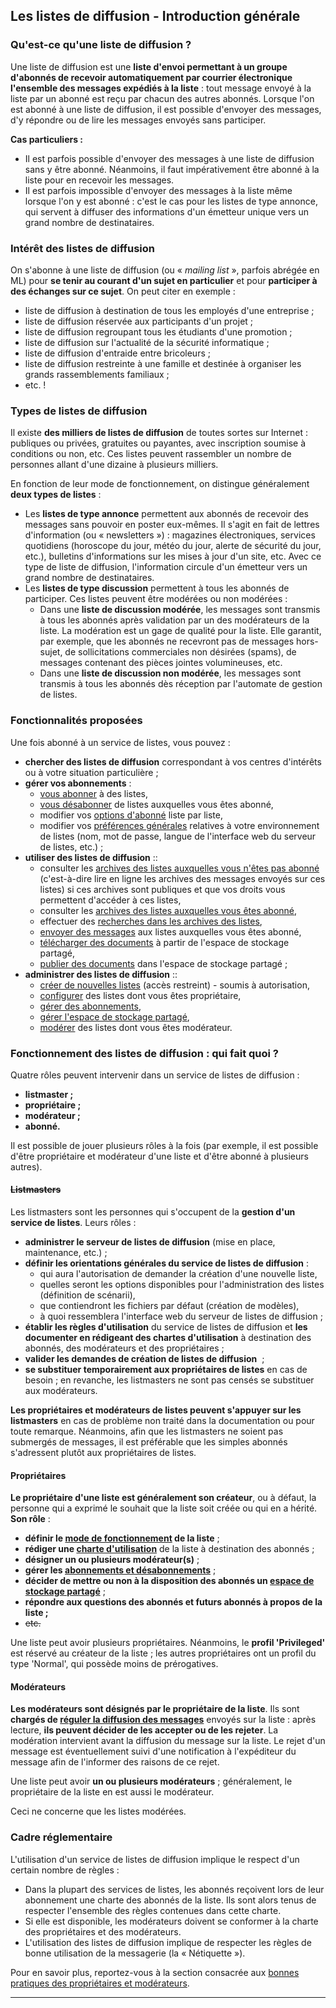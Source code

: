 Les listes de diffusion - Introduction générale
-----------------------------------------------

### Qu'est-ce qu'une liste de diffusion ?

Une liste de diffusion est une **liste d'envoi permettant à un groupe d'abonnés de recevoir automatiquement par courrier électronique l'ensemble des messages expédiés à la liste** : tout message envoyé à la liste par un abonné est reçu par chacun des autres abonnés. Lorsque l'on est abonné à une liste de diffusion, il est possible d'envoyer des messages, d'y répondre ou de lire les messages envoyés sans participer.

**Cas particuliers :**

-   Il est parfois possible d'envoyer des messages à une liste de diffusion sans y être abonné. Néanmoins, il faut impérativement être abonné à la liste pour en recevoir les messages.
-   Il est parfois impossible d'envoyer des messages à la liste même lorsque l'on y est abonné : c'est le cas pour les listes de type annonce, qui servent à diffuser des informations d'un émetteur unique vers un grand nombre de destinataires.

### Intérêt des listes de diffusion

On s'abonne à une liste de diffusion (ou « *mailing list* », parfois abrégée en ML) pour **se tenir au courant d'un sujet en particulier** et pour **participer à des échanges sur ce sujet**. On peut citer en exemple :

-   liste de diffusion à destination de tous les employés d'une entreprise ;
-   liste de diffusion réservée aux participants d'un projet ;
-   liste de diffusion regroupant tous les étudiants d'une promotion ;
-   liste de diffusion sur l'actualité de la sécurité informatique ;
-   liste de diffusion d'entraide entre bricoleurs ;
-   liste de diffusion restreinte à une famille et destinée à organiser les grands rassemblements familiaux ;
-   etc. !

### Types de listes de diffusion

Il existe **des milliers de listes de diffusion** de toutes sortes sur Internet : publiques ou privées, gratuites ou payantes, avec inscription soumise à conditions ou non, etc. Ces listes peuvent rassembler un nombre de personnes allant d'une dizaine à plusieurs milliers.

En fonction de leur mode de fonctionnement, on distingue généralement **deux types de listes** :

-   Les **listes de type annonce** permettent aux abonnés de recevoir des messages sans pouvoir en poster eux-mêmes. Il s'agit en fait de lettres d'information (ou « newsletters ») : magazines électroniques, services quotidiens (horoscope du jour, météo du jour, alerte de sécurité du jour, etc.), bulletins d'informations sur les mises à jour d'un site, etc. Avec ce type de liste de diffusion, l'information circule d'un émetteur vers un grand nombre de destinataires.
-   Les **listes de type discussion** permettent à tous les abonnés de participer. Ces listes peuvent être modérées ou non modérées :
    -   Dans une **liste de discussion modérée**, les messages sont transmis à tous les abonnés après validation par un des modérateurs de la liste. La modération est un gage de qualité pour la liste. Elle garantit, par exemple, que les abonnés ne recevront pas de messages hors-sujet, de sollicitations commerciales non désirées (spams), de messages contenant des pièces jointes volumineuses, etc.
    -   Dans une **liste de discussion non modérée**, les messages sont transmis à tous les abonnés dès réception par l'automate de gestion de listes.

### <span id="features"></span>Fonctionnalités proposées

Une fois abonné à un service de listes, vous pouvez :

-   **chercher des listes de diffusion** correspondant à vos centres d'intérêts ou à votre situation particulière ;
-   **gérer vos abonnements** :
    -   [vous abonner](user#subscribe.md) à des listes,
    -   [vous désabonner](user#unsubscribe.md) de listes auxquelles vous êtes abonné,
    -   modifier vos [options d'abonné](user#options.md) liste par liste,
    -   modifier vos [préférences générales](user#pref.md) relatives à votre environnement de listes (nom, mot de passe, langue de l'interface web du serveur de listes, etc.) ;
-   **utiliser des listes de diffusion** ::
    -   consulter les [archives des listes auxquelles vous n'êtes pas abonné](arc.md) (c'est-à-dire lire en ligne les archives des messages envoyés sur ces listes) si ces archives sont publiques et que vos droits vous permettent d'accéder à ces listes,
    -   consulter les [archives des listes auxquelles vous êtes abonné](arc.md),
    -   effectuer des [recherches dans les archives des listes](arc#arcsearch.md),
    -   [envoyer des messages](sendmsg.md) aux listes auxquelles vous êtes abonné,
    -   [télécharger des documents](shared#shared_read.md) à partir de l'espace de stockage partagé,
    -   [publier des documents](shared#publishdoc.md) dans l'espace de stockage partagé ;
-   **administrer des listes de diffusion** ::
    -   [créer de nouvelles listes](admin#create_list.md) (accès restreint) - soumis à autorisation,
    -   [configurer](admin#edit_list.md) des listes dont vous êtes propriétaire,
    -   [gérer des abonnements](admin#manage_members.md),
    -   [gérer l'espace de stockage partagé](admin#manage_shared.md),
    -   [modérer](admin#moderate.md) des listes dont vous êtes modérateur.

### <span id="roles"></span>Fonctionnement des listes de diffusion : qui fait quoi ?

Quatre rôles peuvent intervenir dans un service de listes de diffusion :

-   **listmaster ;**
-   **propriétaire ;**
-   **modérateur ;**
-   **abonné.**

Il est possible de jouer plusieurs rôles à la fois (par exemple, il est possible d'être propriétaire et modérateur d'une liste et d'être abonné à plusieurs autres).

#### ~~Listmasters~~

Les listmasters sont les personnes qui s'occupent de la **gestion d'un service de listes**. Leurs rôles :

-   **administrer le serveur de listes de diffusion** (mise en place, maintenance, etc.) ;
-   **définir les orientations générales du service de listes de diffusion** :
    -   qui aura l'autorisation de demander la création d'une nouvelle liste,
    -   quelles seront les options disponibles pour l'administration des listes (définition de scénarii),
    -   que contiendront les fichiers par défaut (création de modèles),
    -   à quoi ressemblera l'interface web du serveur de listes de diffusion ;
-   **établir les règles d'utilisation** du service de listes de diffusion et **les documenter en rédigeant des chartes d'utilisation** à destination des abonnés, des modérateurs et des propriétaires ;
-   **valider les demandes de création de listes de diffusion**  ;
-   **se substituer temporairement aux propriétaires de listes** en cas de besoin ; en revanche, les listmasters ne sont pas censés se substituer aux modérateurs.

**Les propriétaires et modérateurs de listes peuvent s'appuyer sur les listmasters** en cas de problème non traité dans la documentation ou pour toute remarque. Néanmoins, afin que les listmasters ne soient pas submergés de messages, il est préférable que les simples abonnés s'adressent plutôt aux propriétaires de listes.

#### Propriétaires

**Le propriétaire d'une liste est généralement son créateur**, ou à défaut, la personne qui a exprimé le souhait que la liste soit créée ou qui en a hérité. **Son rôle** :

-   **définir le [mode de fonctionnement](admin#edit_list.md) de la liste** ;
-   **rédiger une [charte d'utilisation](admin#charter.md)** de la liste à destination des abonnés ;
-   **désigner un ou plusieurs modérateur(s)** ;
-   **gérer les [abonnements et désabonnements](admin#manage_members.md)** ;
-   **décider de mettre ou non à la disposition des abonnés un [espace de stockage partagé](admin#manage_shared.md)** ;
-   **répondre aux questions des abonnés et futurs abonnés à propos de la liste ;**
-   ~~etc.~~

Une liste peut avoir plusieurs propriétaires. Néanmoins, le **profil 'Privileged'** est réservé au créateur de la liste ; les autres propriétaires ont un profil du type 'Normal', qui possède moins de prérogatives.

#### Modérateurs

**Les modérateurs sont désignés par le propriétaire de la liste**. Ils sont **chargés de [réguler la diffusion des messages](admin#moderate.md)** envoyés sur la liste : après lecture, **ils peuvent décider de les accepter ou de les rejeter**. La modération intervient avant la diffusion du message sur la liste. Le rejet d'un message est éventuellement suivi d'une notification à l'expéditeur du message afin de l'informer des raisons de ce rejet.

Une liste peut avoir **un ou plusieurs modérateurs** ; généralement, le propriétaire de la liste en est aussi le modérateur.

Ceci ne concerne que les listes modérées.

### <span id="policy"></span>Cadre réglementaire

L'utilisation d'un service de listes de diffusion implique le respect d'un certain nombre de règles :

-   Dans la plupart des services de listes, les abonnés reçoivent lors de leur abonnement une charte des abonnés de la liste. Ils sont alors tenus de respecter l'ensemble des règles contenues dans cette charte.
-   Si elle est disponible, les modérateurs doivent se conformer à la charte des propriétaires et des modérateurs.
-   L'utilisation des listes de diffusion implique de respecter les règles de bonne utilisation de la messagerie (la « Nétiquette »).

Pour en savoir plus, reportez-vous à la section consacrée aux [bonnes pratiques des propriétaires et modérateurs](admin#rulesadmin.md).

------------------------------------------------------------------------
